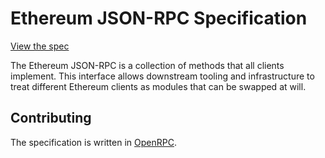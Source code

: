 # Ethereum JSON-RPC Specification

[View the spec](https://playground.open-rpc.org/?schemaUrl=https://raw.githubusercontent.com/ethereum/eth1.0-apis/assembled-spec/openrpc.json&uiSchema[appBar][ui:splitView]=false&uiSchema[appBar][ui:input]=false&uiSchema[appBar][ui:examplesDropdown]=false)

The Ethereum JSON-RPC is a collection of methods that all clients implement.
This interface allows downstream tooling and infrastructure to treat different
Ethereum clients as modules that can be swapped at will.

## Contributing

The specification is written in [OpenRPC](https://open-rpc.org/).
